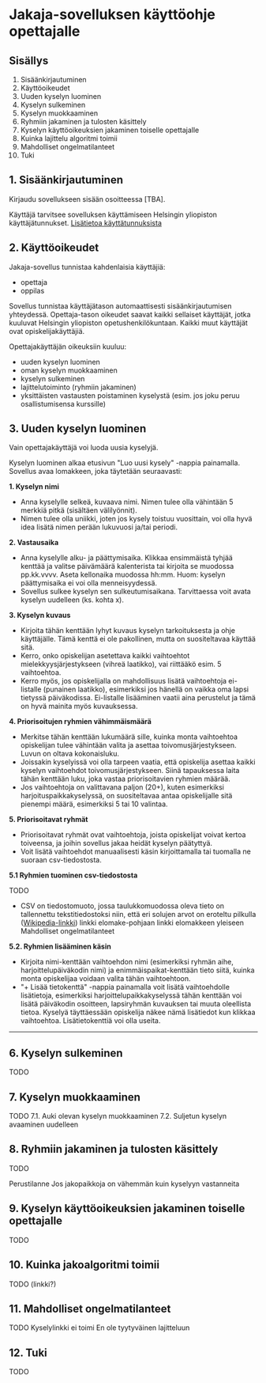 # Jakaja-sovelluksen käyttöohje opettajalle

## Sisällys
1. Sisäänkirjautuminen
2. Käyttöoikeudet
3. Uuden kyselyn luominen
6. Kyselyn sulkeminen
7. Kyselyn muokkaaminen
8. Ryhmiin jakaminen ja tulosten käsittely
9. Kyselyn käyttöoikeuksien jakaminen toiselle opettajalle
10. Kuinka lajittelu algoritmi toimii
11. Mahdolliset ongelmatilanteet
12. Tuki


## 1. Sisäänkirjautuminen

Kirjaudu sovellukseen sisään osoitteessa [TBA].

Käyttäjä tarvitsee sovelluksen käyttämiseen Helsingin yliopiston käyttäjätunnukset. [Lisätietoa käyttätunnuksista](https://helpdesk.it.helsinki.fi/kirjautuminen-ja-yhteydet/kayttajatunnus/kayttajatunnukset)


## 2. Käyttöoikeudet

Jakaja-sovellus tunnistaa kahdenlaisia käyttäjiä:
- opettaja
- oppilas

Sovellus tunnistaa käyttäjätason automaattisesti sisäänkirjautumisen yhteydessä. Opettaja-tason oikeudet saavat kaikki sellaiset käyttäjät, jotka kuuluvat Helsingin yliopiston opetushenkilökuntaan. Kaikki muut käyttäjät ovat opiskelijakäyttäjiä.

Opettajakäyttäjän oikeuksiin kuuluu:
- uuden kyselyn luominen
- oman kyselyn muokkaaminen
- kyselyn sulkeminen
- lajittelutoiminto (ryhmiin jakaminen)
- yksittäisten vastausten poistaminen kyselystä (esim. jos joku peruu osallistumisensa kurssille)


## 3. Uuden kyselyn luominen

Vain opettajakäyttäjä voi luoda uusia kyselyjä.

Kyselyn luominen alkaa etusivun "Luo uusi kysely" -nappia painamalla. Sovellus avaa lomakkeen, joka täytetään seuraavasti:

**1. Kyselyn nimi**
- Anna kyselylle selkeä, kuvaava nimi. Nimen tulee olla vähintään 5 merkkiä pitkä (sisältäen välilyönnit).
- Nimen tulee olla uniikki, joten jos kysely toistuu vuosittain, voi olla hyvä idea lisätä nimen perään lukuvuosi ja/tai periodi. 

**2. Vastausaika**
- Anna kyselylle alku- ja päättymisaika. Klikkaa ensimmäistä tyhjää kenttää ja valitse päivämäärä kalenterista tai kirjoita se muodossa pp.kk.vvvv. Aseta kellonaika muodossa hh:mm. Huom: kyselyn päättymisaika ei voi olla menneisyydessä.
- Sovellus sulkee kyselyn sen sulkeutumisaikana. Tarvittaessa voit avata kyselyn uudelleen (ks. kohta x).

**3. Kyselyn kuvaus**
- Kirjoita tähän kenttään lyhyt kuvaus kyselyn tarkoituksesta ja ohje käyttäjälle. Tämä kenttä ei ole pakollinen, mutta on suositeltavaa käyttää sitä.
- Kerro, onko opiskelijan asetettava kaikki vaihtoehtot mielekkyysjärjestykseen (vihreä laatikko), vai riittääkö esim. 5 vaihtoehtoa. 
- Kerro myös, jos opiskelijalla on mahdollisuus lisätä vaihtoehtoja ei-listalle (punainen laatikko), esimerkiksi jos hänellä on vaikka oma lapsi tietyssä päiväkodissa. Ei-listalle lisääminen vaatii aina perustelut ja tämä on hyvä mainita myös kuvauksessa.

**4. Priorisoitujen ryhmien vähimmäismäärä**
- Merkitse tähän kenttään lukumäärä sille, kuinka monta vaihtoehtoa opiskelijan tulee vähintään valita ja asettaa toivomusjärjestykseen. Luvun on oltava kokonaisluku.
- Joissakin kyselyissä voi olla tarpeen vaatia, että opiskelija asettaa kaikki kyselyn vaihtoehdot toivomusjärjestykseen. Siinä tapauksessa laita tähän kenttään luku, joka vastaa priorisoitavien ryhmien määrää.
- Jos vaihtoehtoja on valittavana paljon (20+), kuten esimerkiksi harjoituspaikkakyselyssä, on suositeltavaa antaa opiskelijalle sitä pienempi määrä, esimerkiksi 5 tai 10 valintaa. 

**5. Priorisoitavat ryhmät**
- Priorisoitavat ryhmät ovat vaihtoehtoja, joista opiskelijat voivat kertoa toiveensa, ja joihin sovellus jakaa heidät kyselyn päätyttyä. 
- Voit lisätä vaihtoehdot manuaalisesti käsin kirjoittamalla tai tuomalla ne suoraan csv-tiedostosta. 

**5.1 Ryhmien tuominen csv-tiedostosta**

TODO
- CSV on tiedostomuoto, jossa taulukkomuodossa oleva tieto on tallennettu tekstitiedostoksi niin, että eri solujen arvot on eroteltu pilkulla ([Wikipedia-linkki](https://fi.wikipedia.org/wiki/CSV))
linkki elomake-pohjaan
linkki elomakkeen yleiseen 
Mahdolliset ongelmatilanteet

**5.2. Ryhmien lisääminen käsin**
- Kirjoita nimi-kenttään vaihtoehdon nimi (esimerkiksi ryhmän aihe, harjoittelupäiväkodin nimi) ja enimmäispaikat-kenttään tieto siitä, kuinka monta opiskelijaa voidaan valita tähän vaihtoehtoon.
- "+ Lisää tietokenttä" -nappia painamalla voit lisätä vaihtoehdolle lisätietoja, esimerkiksi harjoittelupaikkakyselyssä tähän kenttään voi lisätä päiväkodin osoitteen, lapsiryhmän kuvauksen tai muuta oleellista tietoa. Kyselyä täyttäessään opiskelija näkee nämä lisätiedot kun klikkaa vaihtoehtoa. Lisätietokenttiä voi olla useita.
****

## 6. Kyselyn sulkeminen
TODO

## 7. Kyselyn muokkaaminen
TODO
7.1. Auki olevan kyselyn muokkaaminen
7.2. Suljetun kyselyn avaaminen uudelleen

## 8. Ryhmiin jakaminen ja tulosten käsittely
TODO

Perustilanne
Jos jakopaikkoja on vähemmän kuin kyselyyn vastanneita

## 9. Kyselyn käyttöoikeuksien jakaminen toiselle opettajalle
TODO

## 10. Kuinka jakoalgoritmi toimii
TODO (linkki?)

## 11. Mahdolliset ongelmatilanteet
TODO
Kyselylinkki ei toimi
En ole tyytyväinen lajitteluun


## 12. Tuki
TODO